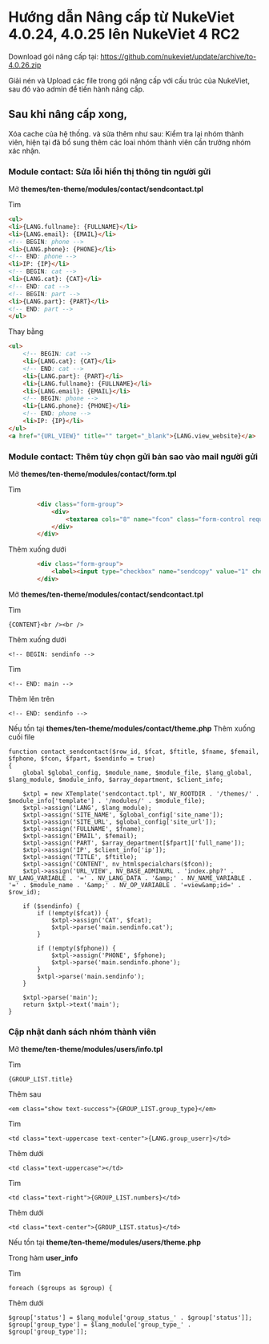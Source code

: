 # Hướng dẫn Nâng cấp từ NukeViet 4.0.24, 4.0.25 lên NukeViet 4 RC2

Download gói nâng cấp tại: https://github.com/nukeviet/update/archive/to-4.0.26.zip

Giải nén và Upload các file trong gói nâng cấp với cấu trúc của NukeViet, sau đó vào admin để tiến hành nâng cấp.

## Sau khi nâng cấp xong, 

Xóa cache của hệ thống. và sửa thêm như sau: Kiểm tra lại nhóm thành viên, hiện tại đã bổ sung thêm các loai nhóm thành viên cần trưởng nhóm xác nhận.


### Module contact: Sửa lỗi hiển thị thông tin người gửi
Mở **themes/ten-theme/modules/contact/sendcontact.tpl**

Tìm
```html
<ul>
<li>{LANG.fullname}: {FULLNAME}</li>
<li>{LANG.email}: {EMAIL}</li>
<!-- BEGIN: phone -->
<li>{LANG.phone}: {PHONE}</li>
<!-- END: phone -->
<li>IP: {IP}</li>
<!-- BEGIN: cat -->
<li>{LANG.cat}: {CAT}</li>
<!-- END: cat -->
<!-- BEGIN: part -->
<li>{LANG.part}: {PART}</li>
<!-- END: part -->
</ul>
```

Thay bằng
```html
<ul>
    <!-- BEGIN: cat -->
    <li>{LANG.cat}: {CAT}</li>
    <!-- END: cat -->
    <li>{LANG.part}: {PART}</li>
    <li>{LANG.fullname}: {FULLNAME}</li>
    <li>{LANG.email}: {EMAIL}</li>
    <!-- BEGIN: phone -->
    <li>{LANG.phone}: {PHONE}</li>
    <!-- END: phone -->
    <li>IP: {IP}</li>
</ul>
<a href="{URL_VIEW}" title="" target="_blank">{LANG.view_website}</a>
```

### Module contact: Thêm tùy chọn gửi bản sao vào mail người gửi
Mở **themes/ten-theme/modules/contact/form.tpl**

Tìm
```html
		<div class="form-group">
            <div>
    			<textarea cols="8" name="fcon" class="form-control required" maxlength="1000" placeholder="{LANG.content}" onkeypress="nv_validErrorHidden(this);" data-mess="{LANG.error_content}"></textarea>
            </div>
		</div>
```
Thêm xuống dưới
```html
        <div class="form-group">
            <label><input type="checkbox" name="sendcopy" value="1" checked="checked" /><span>{LANG.sendcopy}</span></label>
        </div>
```

Mở **themes/ten-theme/modules/contact/sendcontact.tpl**

Tìm
```
{CONTENT}<br /><br />
```
Thêm xuống dưới
```
<!-- BEGIN: sendinfo -->
```
Tìm
```
<!-- END: main -->
```
Thêm lên trên
```
<!-- END: sendinfo -->
```

Nếu tồn tại **themes/ten-theme/modules/contact/theme.php**
Thêm xuống cuối file
```
function contact_sendcontact($row_id, $fcat, $ftitle, $fname, $femail, $fphone, $fcon, $fpart, $sendinfo = true)
{
    global $global_config, $module_name, $module_file, $lang_global, $lang_module, $module_info, $array_department, $client_info;

    $xtpl = new XTemplate('sendcontact.tpl', NV_ROOTDIR . '/themes/' . $module_info['template'] . '/modules/' . $module_file);
    $xtpl->assign('LANG', $lang_module);
    $xtpl->assign('SITE_NAME', $global_config['site_name']);
    $xtpl->assign('SITE_URL', $global_config['site_url']);
    $xtpl->assign('FULLNAME', $fname);
    $xtpl->assign('EMAIL', $femail);
	$xtpl->assign('PART', $array_department[$fpart]['full_name']);
    $xtpl->assign('IP', $client_info['ip']);
    $xtpl->assign('TITLE', $ftitle);
    $xtpl->assign('CONTENT', nv_htmlspecialchars($fcon));
    $xtpl->assign('URL_VIEW', NV_BASE_ADMINURL . 'index.php?' . NV_LANG_VARIABLE . '=' . NV_LANG_DATA . '&amp;' . NV_NAME_VARIABLE . '=' . $module_name . '&amp;' . NV_OP_VARIABLE . '=view&amp;id=' . $row_id);

	if ($sendinfo) {
		if (!empty($fcat)) {
			$xtpl->assign('CAT', $fcat);
			$xtpl->parse('main.sendinfo.cat');
		}

		if (!empty($fphone)) {
			$xtpl->assign('PHONE', $fphone);
			$xtpl->parse('main.sendinfo.phone');
		}
		$xtpl->parse('main.sendinfo');
	}

    $xtpl->parse('main');
    return $xtpl->text('main');
}
```

### Cập nhật danh sách nhóm thành viên
Mở **theme/ten-theme/modules/users/info.tpl**

Tìm
```
{GROUP_LIST.title}
```
Thêm sau
```
<em class="show text-success">{GROUP_LIST.group_type}</em>
```
Tìm
```
<td class="text-uppercase text-center">{LANG.group_userr}</td>
```
Thêm dưới
```
<td class="text-uppercase"></td>
```
Tìm
```
<td class="text-right">{GROUP_LIST.numbers}</td>
```
Thêm dưới
```
<td class="text-center">{GROUP_LIST.status}</td>
```

Nếu tồn tại **theme/ten-theme/modules/users/theme.php**

Trong hàm **user_info**

Tìm
```
foreach ($groups as $group) {
```
Thêm dưới
```
$group['status'] = $lang_module['group_status_' . $group['status']];
$group['group_type'] = $lang_module['group_type_' . $group['group_type']];
```
